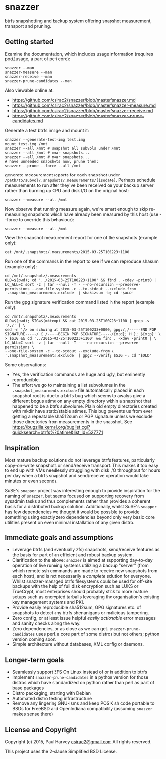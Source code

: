 snazzer
=======

btrfs snapshotting and backup system offering snapshot measurement, transport
and pruning.

Getting started
---------------

Examine the documentation, which includes usage information (requires pod2usage,
a part of perl core):

    snazzer --man
    snazzer-measure --man
    snazzer-receive --man
    snazzer-prune-candidates --man
    
Also viewable online at:
* https://github.com/csirac2/snazzer/blob/master/snazzer.md
* https://github.com/csirac2/snazzer/blob/master/snazzer-measure.md
* https://github.com/csirac2/snazzer/blob/master/snazzer-receive.md
* https://github.com/csirac2/snazzer/blob/master/snazzer-prune-candidates.md

Generate a test btrfs image and mount it:

    snazzer --generate-test-img test.img
    mount test.img /mnt
    snazzer --all /mnt # snapshot all subvols under /mnt
    snazzer --all /mnt # moar snapshots...
    snazzer --all /mnt # moar snapshots...
    # have unneeded snapshots now, prune them:
    snazzer --prune --force --all /mnt
    
generate measurement reports for each snapshot under
`/path/to/subvol/.snapshotz/.measurements/[isodate]`. Perhaps schedule
measurements to run after they've been received on your backup server
rather than burning up CPU and disk I/O on the original host:

    snazzer --measure --all /mnt

Now observe that running measure again, we're smart enough to skip
re-measuring snapshots which have already been measured by this host
(use --force to override this behaviour):

    snazzer --measure --all /mnt

View the snapshot measurement report for one of the snapshots (example only):

    cat /mnt/.snapshotz/.measurements/2015-03-25T100223+1100

Run one of the commands in the report to see if we can reproduce shasum  (example only):

    cd /mnt/.snapshotz/.measurements
    OLD=$(pwd); cd '../2015-03-25T100223+1100' && find . -xdev -print0 | LC_ALL=C sort -z | tar --null -T - --no-recursion --preserve-permissions --one-file-system -c --to-stdout --exclude-from '.snapshot_measurements.exclude' | sha512sum -b; cd "$OLD"

Run the gpg signature verification command listed in the report  (example only):

    cd /mnt/.snapshotz/.measurements
    OLD=$(pwd); SIG=$(mktemp) && cat 2015-03-25T100223+1100 | grep -v '/,/' | \
    sed -n '/> on schwing at 2015-03-25T100233+0000, gpg:/,/-----END PGP SIGNATURE-----/ { /-----BEGIN PGP SIGNATURE-----/{x;d}; H }; ${x;p}' \
    > $SIG && cd '../2015-03-25T100223+1100' && find . -xdev -print0 | \
    LC_ALL=C sort -z | tar --null -T - --no-recursion --preserve-permissions \
    --one-file-system -c --to-stdout --exclude-from \
    '.snapshot_measurements.exclude' | gpg2 --verify $SIG -; cd "$OLD"

Some observations:
* Yes, the verification commands are huge and ugly, but eminently reproducible.
* The effort we go to maintaining a list subvolumes in the
  `.snapshot_measurments.exclude` file automatically placed in each snapshot root
  is due to a btrfs bug which seems to awalys give a different bogus atime on
  any empty directory within a snapshot that happened to be a btrfs subvolume.
  Plain old empty directories created with mkdir have static/stable atimes.
  This bug prevents us from ever getting a repeatable sha512sum or PGP signature
  unless we exclude those directories from measurements in the snapshot. See
  https://bugzilla.kernel.org/buglist.cgi?quicksearch=btrfs%20atime&list_id=527771

Inspiration
-----------
Most mature backup solutions do not leverage btrfs features, particularly
copy-on-write snapshots or send/receive transport. This makes it too easy to end
up with VMs needlessly struggling with disk I/O throughput for hours per day
when a btrfs snapshot and send/receive operation would take minutes or even
seconds.

SuSE's `snapper` project was interesting enough to provide inspiration for the
naming of `snazzer`, but seems focused on supporting recovery from sysadmin
tasks and thus complements rather than provides a coherent basis for a
distributed backup solution. Additionally, whilst SuSE's `snapper` has few
dependencies we thought it would be possible to provide something using exactly
zero dependencies beyond only very basic core utilities present on even minimal
installation of any given distro.

Immediate goals and assumptions
-------------------------------
* Leverage btrfs (and eventually zfs) snapshots, send/receive features as the
  basis for part of an efficient and robust backup system.
* Clarification to the above: `snazzer` is aimed at supporting day-to-day
  operation of live running systems utilizing a backup "server" (from which
  remote ssh commands are made to receive new snapshots from each host), and is
  not necessarily a *complete* solution for everyone. Whilst snazzer-managed
  btrfs filesystems could be used for off-site backups with the help of full
  disk encryption such as LUKS or TrueCrypt, most enterprises should probably
  stick to more mature setups such as encrypted tarballs leveraging the
  organisation's existing key management systems and PKI.
* Provide easily reproducible sha512sum, GPG signatures etc. of snapshots to
  detect any btrfs shenanigans or malicious tampering.
* Zero config, or at least issue helpful _easily actionable_ error messages and
  sanity checks along the way.
* Zero dependencies, or as close as we can get. `snazzer-prune-candidates` uses
  perl, a core part of some distros but not others; python version coming soon.
* Simple architecture without databases, XML config or daemons.

Longer-term goals
-----------------
* Seamlessly support ZFS On Linux instead of or in addition to btrfs
* Implement `snazzer-prune-candidates` in a python version for those distros
  which have standardized on python rather than perl as part of base packages
* Distro packaging, starting with Debian
* Automated distro testing infrastructure
* Remove any lingering GNU-isms and keep POSIX sh code portable to BSDs for
  FreeBSD and OpenIndiana compatibility (assuming `snazzer` makes sense there)

License and Copyright
---------------------

Copyright (c) 2015, Paul Harvey <csirac2@gmail.com> All rights reserved.

This project uses the 2-clause Simplified BSD License.
